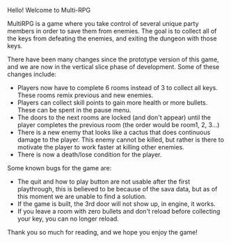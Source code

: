 Hello! Welcome to Multi-RPG

MultiRPG is a game where you take control of several unique party members in order to save them from enemies. The goal is to collect all of the keys from defeating the enemies, and exiting the dungeon with those keys.

There have been many changes since the prototype version of this game, and we are now in the vertical slice phase of development. Some of these changes include:
- Players now have to complete 6 rooms instead of 3 to collect all keys. These rooms remix previous and new enemies.
- Players can collect skill points to gain more health or more bullets. These can be spent in the pause menu.
- The doors to the next rooms are locked (and don't appear) until the player completes the previous room (the order would be room1, 2, 3...)
- There is a new enemy that looks like a cactus that does continuous damage to the player. This enemy cannot be killed, but rather is there to motivate the player to work faster at killing other enemies. 
- There is now a death/lose condition for the player.

Some known bugs for the game are:
- The quit and how to play button are not usable after the first playthrough, this is believed to be because of the sava data, but as of this moment we are unable to find a solution.
- If the game is built, the 3rd door will not show up, in engine, it works.
- If you leave a room with zero bullets and don't reload before collecting your key, you can no longer reload.

Thank you so much for reading, and we hope you enjoy the game!
